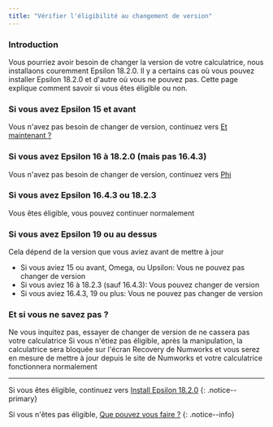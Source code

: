 ```yaml
---
title: "Vérifier l'éligibilité au changement de version"
---
```


### Introduction

Vous pourriez avoir besoin de changer la version de votre calculatrice, nous installaons couremment Epsilon 18.2.0. Il y a certains cas où vous pouvez installer Epsilon 18.2.0 et d'autre où vous ne pouvez pas. Cette page explique comment savoir si vous êtes éligible ou non.

### Si vous avez Epsilon 15 et avant

Vous n'avez pas besoin de changer de version, continuez vers [Et maintenant ?](n0110-now-what)

### Si vous avez Epsilon 16 à 18.2.0 (mais pas 16.4.3)

Vous n'avez pas besoin de changer de version, continuez vers [Phi](phi)

### Si vous avez Epsilon 16.4.3 ou 18.2.3

Vous êtes éligible, vous pouvez continuer normalement

### Si vous avez Epsilon 19 ou au dessus

Cela dépend de la version que vous aviez avant de mettre à jour

- Si vous aviez 15 ou avant, Omega, ou Upsilon: Vous ne pouvez pas changer de version
- Si vous aviez 16 à 18.2.3 (sauf 16.4.3): Vous pouvez changer de version
- Si vous aviez 16.4.3, 19 ou plus: Vous ne pouvez pas changer de version

### Et si vous ne savez pas ?

Ne vous inquitez pas, essayer de changer de version de ne cassera pas votre calculatrice
Si vous n'étiez pas éligible, après la manipulation, la calculatrice sera bloquée sur l'écran Recovery de Numworks et vous serez en mesure de mettre à jour depuis le site de Numworks et votre calculatrice fonctionnera normalement

___

Si vous êtes éligible, continuez vers [Install Epsilon 18.2.0](install-epsilon-18-2-0)
{: .notice--primary}

Si vous n'êtes pas éligible, [Que pouvez vous faire ?](what-to-do-locked)
{: .notice--info}

